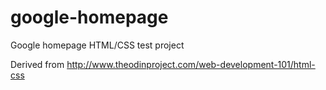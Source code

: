 # google-homepage
Google homepage HTML/CSS test project

Derived from http://www.theodinproject.com/web-development-101/html-css
